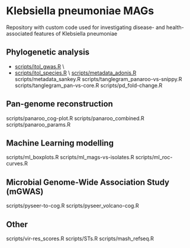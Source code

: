 # Klebsiella pneumoniae MAGs

Repository with custom code used for investigating disease- and health-associated features of Klebsiella pneumoniae

## Phylogenetic analysis

* [scripts/itol_gwas.R](scripts/itol_gwas.R) \
* [scripts/itol_species.R](scripts/itol_species.R) \ 
[scripts/metadata_adonis.R](scripts/metadata_adonis.R)
scripts/metadata_sankey.R
scripts/tanglegram_panaroo-vs-snippy.R
scripts/tanglegram_pan-vs-core.R
scripts/pd_fold-change.R

## Pan-genome reconstruction

scripts/panaroo_cog-plot.R
scripts/panaroo_combined.R
scripts/panaroo_params.R

## Machine Learning modelling

scripts/ml_boxplots.R
scripts/ml_mags-vs-isolates.R
scripts/ml_roc-curves.R

## Microbial Genome-Wide Association Study (mGWAS)

scripts/pyseer-to-cog.R
scripts/pyseer_volcano-cog.R

## Other

scripts/vir-res_scores.R
scripts/STs.R
scripts/mash_refseq.R
